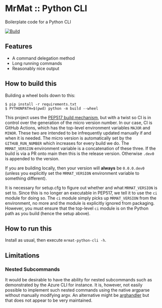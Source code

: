 # MrMat :: Python CLI

Boilerplate code for a Python CLI

[![Build](https://github.com/MrMatOrg/mrmat-python-cli/actions/workflows/build.yml/badge.svg)](https://github.com/MrMatOrg/mrmat-python-cli/actions/workflows/build.yml)

## Features

* A command delegation method
* Long running commands
* Reasonably nice output

## How to build this

Building a wheel boils down to this:

```shell
$ pip install -r requirements.txt
$ PYTHONPATH=$(pwd) python -m build --wheel
```

This project uses the [PEP517 build mechanism](https://www.python.org/dev/peps/pep-0517/), but with a twist so CI is in
control over the generation of the micro version number. In our case, CI is GitHub Actions, which has the top-level
environment variables `MAJOR` and `MINOR`. These two are intended to be infrequently updated manually if and when
it is needed. The micro version is automatically set by the `GITHUB_RUN_NUMBER` which increases for every build
we do. The `MRMAT_VERSION` environment variable is a concatenation of these three. If the build is via a PR onto
main then this is the release version. Otherwise `.dev0` is appended to the version.

If you are building locally, then your version will **always** be `0.0.0.dev0` (unless you explicitly set the
`MRMAT_VERSION` environment variable to something different). 

It is necessary for setup.cfg to figure out whether and what `MRMAT_VERSION` is set to. Since this is no longer
an executable in PEP517, we tell it to use the `ci` module for doing so. The `ci` module simply picks up `MRMAT_VERSION`
from the environment, no more and the module is explicitly ignored from packaging. However, you must ensure that
the top-level `ci` module is on the Python path as you build (hence the setup above).

## How to run this

Install as usual, then execute `mrmat-python-cli -h`.

## Limitations

### Nested Subcommands

It would be desirable to have the ability for nested subcommands such as demonstrated by the Azure CLI
for instance. It is, however, not easily possible to implement such nested commands using the native
argparse without manually modifying argv. An alternative might be [arghandler](https://github.com/druths/arghandler)
but that does not appear to be very maintained.
